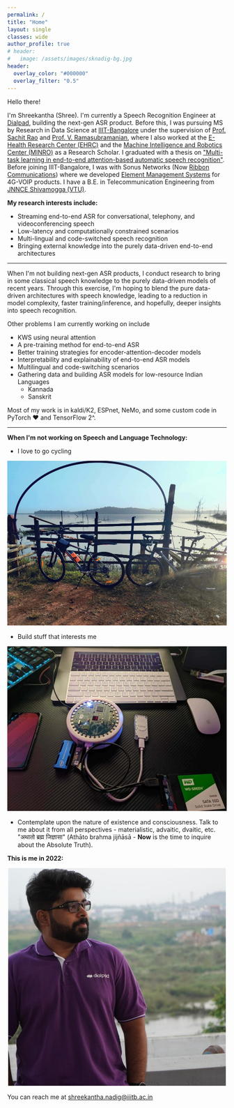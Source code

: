 ```yaml
---
permalink: /
title: "Home"
layout: single
classes: wide
author_profile: true
# header:
#   image: /assets/images/sknadig-bg.jpg
header:
  overlay_color: "#000000"
  overlay_filter: "0.5"
---
```


Hello there!

I'm Shreekantha (Shree). I'm currently a Speech Recognition Engineer at [Dialpad](https://www.dialpad.com/), building the next-gen ASR product. Before this, I was pursuing MS by Research in Data Science at [IIIT-Bangalore](https://www.iiitb.ac.in/) under the supervision of [Prof. Sachit Rao](https://www.iiitb.ac.in/faculty/sachit-rao) and [Prof. V. Ramasubramanian](https://www.iiitb.ac.in/faculty/v-ramasubramanian), where I also worked at the [E-Health Research Center (EHRC)](https://ehrc.iiitb.ac.in/) and the [Machine Intelligence and Robotics Center (MINRO)](https://minro.org/) as a Research Scholar. I graduated with a thesis on ["Multi-task learning in end-to-end attention-based automatic speech recognition"](https://drive.google.com/file/d/1KAS1Hm0-9ZcAxc7h3YIIKxAz9lbgBD5i/view?usp=sharing). Before joining IIIT-Bangalore, I was with Sonus Networks (Now [Ribbon Communications](https://ribboncommunications.com/)) where we developed [Element Management Systems](https://ribboncommunications.com/company/get-help/glossary/element-management-system-ems) for 4G-VOIP products. I have a B.E. in Telecommunication Engineering from [JNNCE Shivamogga (VTU)](https://jnnce.ac.in/).

**My research interests include:**

- Streaming end-to-end ASR for conversational, telephony, and videoconferencing speech
- Low-latency and computationally constrained scenarios
- Multi-lingual and code-switched speech recognition
- Bringing external knowledge into the purely data-driven end-to-end architectures

---

When I'm not building next-gen ASR products, I conduct research to bring in some classical speech knowledge to the purely data-driven models of recent years. Through this exercise, I'm hoping to blend the pure data-driven architectures with speech knowledge, leading to a reduction in model complexity, faster training/inference, and hopefully, deeper insights into speech recognition. 

Other problems I am currently working on include 
- KWS using neural attention
- A pre-training method for end-to-end ASR
- Better training strategies for encoder-attention-decoder models
- Interpretability and explainability of end-to-end ASR models
- Multilingual and code-switching scenarios
- Gathering data and building ASR models for low-resource Indian Languages
  - Kannada
  - Sanskrit

Most of my work is in kaldi/K2, ESPnet, NeMo, and some custom code in PyTorch ❤️ and TensorFlow 2^.

---

**When I'm not working on Speech and Language Technology:**

- I love to go cycling
<center>
    <img src="/assets/images/cycling.jpg" alt="Shreekantha Nadig" width="800">
</center>

- Build stuff that interests me
<center>
    <img src="/assets/images/electronics.jpg" alt="Shreekantha Nadig" width="800">
</center>

- Contemplate upon the nature of existence and consciousness. Talk to me about it from all perspectives - materialistic, advaitic, dvaitic, etc. "अथातो ब्रह्म जिज्ञासा" (Athāto brahma jijñāsā - **Now** is the time to inquire about the Absolute Truth).

**This is me in 2022:**

<center>
    <img src="/assets/images/Shreekantha_Nadig.jpg" alt="Shreekantha Nadig" width="500">
</center>

You can reach me at [shreekantha.nadig@iiitb.ac.in](mailto:shreekantha.nadig@iiitb.ac.in)
